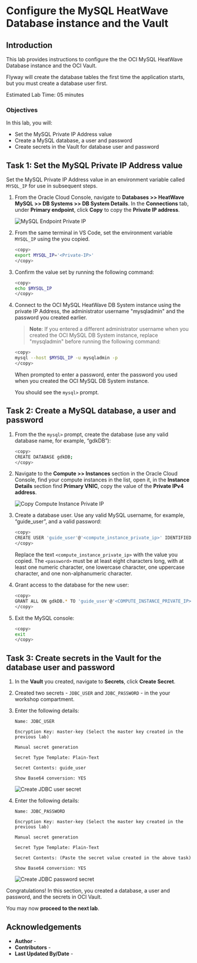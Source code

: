# Configure the MySQL HeatWave Database instance and the Vault

## Introduction

This lab provides instructions to configure the the OCI MySQL HeatWave Database instance and the OCI Vault.

Flyway will create the database tables the first time the application starts, but you must create a database user first.

Estimated Lab Time: 05 minutes

### Objectives

In this lab, you will:

* Set the MySQL Private IP Address value
* Create a MySQL database, a user and password
* Create secrets in the Vault for database user and password

## Task 1: Set the MySQL Private IP Address value

Set the MySQL Private IP Address value in an environment variable called `MYSQL_IP` for use in subsequent steps.

1. From the Oracle Cloud Console, navigate to **Databases >> HeatWave MySQL >> DB Systems >> DB System Details**. In the **Connections** tab, under **Primary endpoint**, click **Copy** to copy the **Private IP address**.

   ![MySQL Endpoint Private IP](./images/mysql-endpoint-private-ip.png#input)

2. From the same terminal in VS Code, set the environment variable `MYSQL_IP` using the <Private-IP> you copied.

	```bash
	<copy>
	export MYSQL_IP='<Private-IP>'
	</copy>
	```

3. Confirm the value set by running the following command:

	```bash
	<copy>
	echo $MYSQL_IP
	</copy>
	```

4. Connect to the OCI MySQL HeatWave DB System instance using the private IP Address, the administrator username "mysqladmin" and the password you created earlier.

   >**Note**: If you entered a different administrator username when you created the OCI MySQL DB System instance, replace "mysqladmin" before running the following command:

	```bash
	<copy>
	mysql --host $MYSQL_IP -u mysqladmin -p
	</copy>
	```

   When prompted to enter a password, enter the password you used when you created the OCI MySQL DB System instance.

   You should see the `mysql>` prompt.

## Task 2: Create a MySQL database, a user and password

1. From the the `mysql>` prompt, create the database (use any valid database name, for example, “gdkDB”):

	```bash
	<copy>
	CREATE DATABASE gdkDB;
	</copy>
	```

2. Navigate to the **Compute >> Instances** section in the Oracle Cloud Console, find your compute instances in the list, open it, in the **Instance Details** section find **Primary VNIC**, copy the value of the **Private IPv4 address**.

   ![Copy Compute Instance Private IP](./images/compute-instance-private-ip.png)

3. Create a database user. Use any valid MySQL username, for example, “guide_user”, and a valid password:

	```bash
	<copy>
	CREATE USER 'guide_user'@'<compute_instance_private_ip>' IDENTIFIED BY '<password>';
	</copy>
	```

	Replace the text `<compute_instance_private_ip>` with the value you copied.
	The `<password>` must be at least eight characters long, with at least one numeric character, one lowercase character, one uppercase character, and one non-alphanumeric character.

4. Grant access to the database for the new user:

	```bash
	<copy>
	GRANT ALL ON gdkDB.* TO 'guide_user'@'<COMPUTE_INSTANCE_PRIVATE_IP>';
	</copy>
	```

5. Exit the MySQL console:

	```bash
	<copy>
	exit
	</copy>
	```

## Task 3: Create secrets in the Vault for the database user and password

1. In the **Vault** you created, navigate to **Secrets**, click **Create Secret**.

2. Created two secrets - `JDBC_USER` and `JDBC_PASSWORD` - in the your workshop compartment.

3. Enter the following details:

      ```
      Name: JDBC_USER

      Encryption Key: master-key (Select the master key created in the previous lab)

      Manual secret generation

      Secret Type Template: Plain-Text

      Secret Contents: guide_user

      Show Base64 conversion: YES
      ```

      ![Create JDBC user secret](./images/create-jdbs-user-secret.png)

4. Enter the following details:

      ```
      Name: JDBC_PASSWORD

      Encryption Key: master-key (Select the master key created in the previous lab)

      Manual secret generation

      Secret Type Template: Plain-Text

      Secret Contents: (Paste the secret value created in the above task)

      Show Base64 conversion: YES
      ```

      ![Create JDBC password secret](./images/create-jdbs-password-secret.png)

Congratulations! In this section, you created a database, a user and password, and the secrets in OCI Vault.

You may now **proceed to the next lab**.

## Acknowledgements

* **Author** - [](var:author)
* **Contributors** - [](var:contributors)
* **Last Updated By/Date** - [](var:last_updated)
